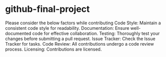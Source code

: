 # github-final-project

Please consider the below factors while contributing
 Code Style:
 Maintain a consistent code style for readability.
 Documentation:
 Ensure well-documented code for effective collaboration.
 Testing:
 Thoroughly test your changes before submitting a pull request.
 Issue Tracker:
 Check the Issue Tracker for tasks.
Code Review:
 All contributions undergo a code review process.
 Licensing:
 Contributions are licensed.
